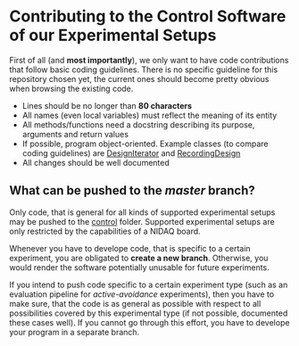 # Contributing to the Control Software of our Experimental Setups

First of all (and **most importantly**), we only want to have code contributions that follow basic coding guidelines. There is no specific guideline for this repository chosen yet, the current ones should become pretty obvious when browsing the existing code.

* Lines should be no longer than **80 characters**
* All names (even local variables) must reflect the meaning of its entity
* All methods/functions need a docstring describing its purpose, arguments and return values
* If possible, program object-oriented. Example classes (to compare coding guidelines) are [DesignIterator](misc/experiment_design/DesignIterator.m) and [RecordingDesign](misc/experiment_design/RecordingDesign.m)
* All changes should be well documented

## What can be pushed to the *master* branch?

Only code, that is general for all kinds of supported experimental setups may be pushed to the [control](control) folder. Supported experimental setups are only restricted by the capabilities of a NIDAQ board.

Whenever you have to develope code, that is specific to a certain experiment, you are obligated to **create a new branch**. Otherwise, you would render the software potentially unusable for future experiments.

If you intend to push code specific to a certain experiment type (such as an evaluation pipeline for *active-avoidance* experiments), then you have to make sure, that the code is as general as possible with respect to all possibilities covered by this experimental type (if not possible, documented these cases well). If you cannot go through this effort, you have to develope your program in a separate branch.
